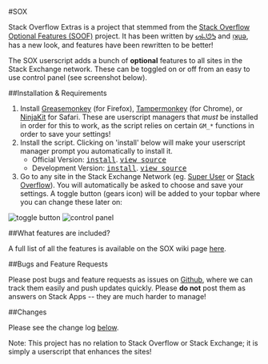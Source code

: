 #SOX

Stack Overflow Extras is a project that stemmed from the [Stack Overflow Optional Features (SOOF)](https://github.com/shu8/Stack-Overflow-Optional-Features) project. It has been written by [ᔕᖺᘎᕊ](stackexchange.com/users/4337810/) and [ᴉʞuǝ](stackoverflow.com/users/1454538/), has a new look, and features have been rewritten to be better!

The SOX userscript adds a bunch of **optional** features to all sites in the Stack Exchange network. These can be toggled on or off from an easy to use control panel (see screenshot below).

##Installation & Requirements

1. Install [Greasemonkey](http://www.greasespot.net/) (for Firefox), [Tampermonkey](http://tampermonkey.net/) (for Chrome), or [NinjaKit](https://github.com/os0x/NinjaKit) for Safari. These are userscript managers that *must* be installed in order for this to work, as the script relies on certain `GM_*` functions in order to save your settings!
2. Install the script. Clicking on 'install' below will make your userscript manager prompt you automatically to install it.
	- Official Version: <kbd>[install]()</kbd>. <kbd>[view source]()</kbd>
    - Development Version: <kbd>[install]()</kbd>. <kbd>[view source]()</kbd>
3. Go to any site in the Stack Exchange Network (eg. [Super User](http://superuser.com/) or [Stack Overflow](http://stackoverflow.com/)). You will automatically be asked to choose and save your settings. A toggle button (gears icon) will be added to your topbar where you can change these later on: 

![toggle button](http://i.stack.imgur.com/4aaaM.png)
![control panel](http://i.stack.imgur.com/Bijmr.png)

##What features are included?

A full list of all the features is available on the SOX wiki page [here](https://github.com/soscripted/sox/wiki/Features).

##Bugs and Feature Requests

Please post bugs and feature requests as issues on [Github](https://github.com/soscripted/sox), where we can track them easily and push updates quickly. Please **do not** post them as answers on Stack Apps -- they are much harder to manage!

##Changes

Please see the change log [below](http://stackapps.com/a/6358).

Note: This project has no relation to Stack Overflow or Stack Exchange; it is simply a userscript that enhances the sites!
